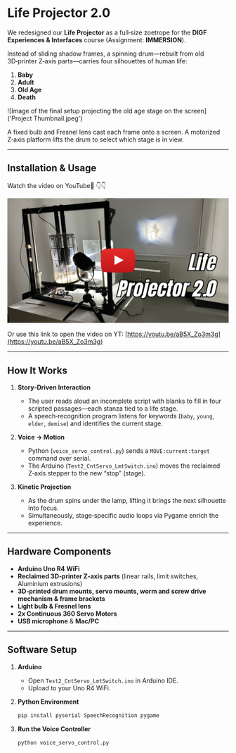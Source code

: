 # Life Projector 2.0

We redesigned our **Life Projector** as a full‑size zoetrope for the **DIGF Experiences & Interfaces** course (Assignment: **IMMERSION**).

Instead of sliding shadow frames, a spinning drum—rebuilt from old 3D‑printer Z‑axis parts—carries four silhouettes of human life:

1. **Baby**  
2. **Adult**  
3. **Old Age**  
4. **Death**

![Image of the final setup projecting the old age stage on the screen]('Project Thumbnail.jpeg')

A fixed bulb and Fresnel lens cast each frame onto a screen. A motorized Z‑axis platform lifts the drum to select which stage is in view.

---

## Installation & Usage
Watch the video on YouTube🎥 👇👇

[![YouTube video of the installation](YT_Thumbnail.jpeg)](https://youtu.be/aB5X_Zo3m3g)

Or use this link to open the video on YT: [https://youtu.be/aB5X_Zo3m3g](https://youtu.be/aB5X_Zo3m3g)

---

## How It Works

1. **Story‑Driven Interaction**  
   - The user reads aloud an incomplete script with blanks to fill in four scripted passages—each stanza tied to a life stage.  
   - A speech‑recognition program listens for keywords (`baby`, `young`, `elder`, `demise`) and identifies the current stage.

2. **Voice → Motion**  
   - Python (`voice_servo_control.py`) sends a `MOVE:current:target` command over serial.  
   - The Arduino (`Test2_CntServo_LmtSwitch.ino`) moves the reclaimed Z‑axis stepper to the new “stop” (stage).

3. **Kinetic Projection**  
   - As the drum spins under the lamp, lifting it brings the next silhouette into focus.  
   - Simultaneously, stage‑specific audio loops via Pygame enrich the experience.

---

## Hardware Components

- **Arduino Uno R4 WiFi**  
- **Reclaimed 3D‑printer Z‑axis parts** (linear rails, limit switches, Aluminium extrusions)  
- **3D‑printed drum mounts, servo mounts, worm and screw drive mechanism & frame brackets**  
- **Light bulb & Fresnel lens**  
- **2x Continuous 360 Servo Motors**
- **USB microphone** & **Mac/PC**  

---

## Software Setup

1. **Arduino**  
   - Open `Test2_CntServo_LmtSwitch.ino` in Arduino IDE.  
   - Upload to your Uno R4 WiFi.  

2. **Python Environment**  
   ```bash
   pip install pyserial SpeechRecognition pygame

3. **Run the Voice Controller**
   ```bash
   python voice_servo_control.py
